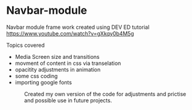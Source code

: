 # Navbar-module

Navbar module frame work created using DEV ED tutorial https://www.youtube.com/watch?v=gXkqy0b4M5g

Topics covered
<ul>
  <li>Media Screen size and transitions</li>
  <li>movment of content in css via transelation</li>
    <li>opacitity adjustments in animation</li>
    <li>some css coding</li>
    <li>importing google fonts</li>
<ul>
  
Created my own version of the code for adjustments and prictise and possible use in future projects.
